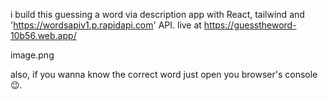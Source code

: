 i build this guessing a word via description app with React, tailwind and 'https://wordsapiv1.p.rapidapi.com' API.
live at https://guesstheword-10b56.web.app/

image.png

also, if you wanna know the correct word just open you browser's console 😉.
